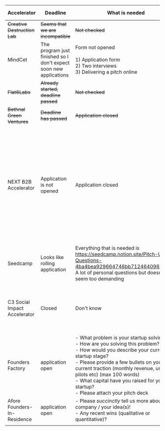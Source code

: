 | Accelerator                  | Deadline                                                          | What is needed                                                                                                                                                                                                                                                                                                                                | Location requirements                                                                                           | Notes                                                                                                                                                                                                                                                                                                                |
| ---------------------------- | ----------------------------------------------------------------- | --------------------------------------------------------------------------------------------------------------------------------------------------------------------------------------------------------------------------------------------------------------------------------------------------------------------------------------------- | --------------------------------------------------------------------------------------------------------------- | -------------------------------------------------------------------------------------------------------------------------------------------------------------------------------------------------------------------------------------------------------------------------------------------------------------------- |
| ~~Creative Destruction Lab~~ | ~~Seems that we are incompatible~~                                | ~~Not checked~~                                                                                                                                                                                                                                                                                                                               | ~~Not sure~~                                                                                                    |                                                                                                                                                                                                                                                                                                                      |
| MindCet                      | The program just finished so I don't expect soon new applications | Form not opened<br><br>1) Application form<br>2) Two interviews<br>3) Delivering a pitch online                                                                                                                                                                                                                                               | - there will be one week on-site in London, UK<br>- Others online                                               |                                                                                                                                                                                                                                                                                                                      |
| ~~Flat6Labs~~                | ~~Already started, deadline passed~~                              | ~~Not checked~~                                                                                                                                                                                                                                                                                                                               | ~~Based in Egypt/Oman/UAE~~                                                                                     | ~~They are focused on other sectors~~                                                                                                                                                                                                                                                                                |
| ~~Bethnal Green Ventures~~   | ~~Deadline has passed~~                                           | ~~Application closed~~                                                                                                                                                                                                                                                                                                                        | ~~Six week hybrid programme~~                                                                                   |                                                                                                                                                                                                                                                                                                                      |
| NEXT B2B Accelerator         | Application is not opened                                         | Application closed                                                                                                                                                                                                                                                                                                                            | - First and last two weeks are in person, the remaining program is hosted mainly virtually                      | - connect to the industry network of Vali and ESMT<br>- connect to investors and entrepreneurs of the Berlin startup ecosystem<br>- access our co-working space and rooftop terrace <br>- access outstanding mentors and coaches<br>- receive perks, such as AWS or Notion, access to co-working space and many more |
| Seedcamp                     | Looks like rolling application                                    | Everything that is needed is https://seedcamp.notion.site/Pitch-Us-Questions-4ba4bea929664748bb71246409630d78. A lot of personal questions but doesn't seem too demanding                                                                                                                                                                     | Not specified                                                                                                   | have 9 1bn+ companies<br>Crazy people                                                                                                                                                                                                                                                                                |
| C3 Social Impact Accelerator | Closed                                                            | Don't know                                                                                                                                                                                                                                                                                                                                    | anywhere globally                                                                                               | - Have an early-stage startup operational for one year with at least a Minimum Viable Product (Seed-stage and pre-series A startups)                                                                                                                                                                                 |
| Founders Factory             | application open                                                  | - What problem is your startup solving?<br>- How are you solving this problem?<br>- How would you describe your current startup stage?<br>- Please provide a few bullets on your current traction (monthly revenue, users, pilots etc) (max 100 words)<br>- What capital have you raised for your startup?<br>- Please attach your pitch deck | - London (HQ) • New York • Berlin • Milan • Singapore • Johannesburg • Bratislava • Perth • Lagos • The Bahamas | Since 2015, Founders Factory’s 300+ portfolio companies have raised $1bn follow-on capital.                                                                                                                                                                                                                          |
| Afore Founders-In-Residence  | application open                                                  | - Please *succinctly* tell us more about your company / your idea(s)!<br>- Any recent wins (qualitative or quantitative)?<br>                                                                                                                                                                                                                 |                                                                                                                 |                                                                                                                                                                                                                                                                                                                      |
|                              |                                                                   |                                                                                                                                                                                                                                                                                                                                               |                                                                                                                 |                                                                                                                                                                                                                                                                                                                      |
